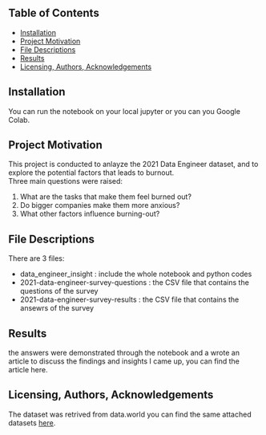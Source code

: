 ## Table of Contents
- <a href="#1"> Installation </a>
- <a href="#2"> Project Motivation </a>
- <a href="#3"> File Descriptions </a>
- <a href="#4"> Results </a>
- <a href="#5"> Licensing, Authors, Acknowledgements </a>

<a id='1'></a>
## Installation
You can run the notebook on your local jupyter or you can you Google Colab.

<a id='2'></a>
## Project Motivation
This project is conducted to anlayze the 2021 Data Engineer dataset, and to explore the potential factors that leads to burnout.
<br>
Three main questions were raised: 
1. What are the tasks that make them feel burned out?
2. Do bigger companies make them more anxious?
3. What other factors influence burning-out?

<a id='3'></a>
## File Descriptions 
There are 3 files: 
- data_engineer_insight : include the whole notebook and python codes
- 2021-data-engineer-survey-questions : the CSV file that contains the questions of the survey
- 2021-data-engineer-survey-results :  the CSV file that contains the ansewrs of the survey

<a id='4'></a>
## Results

the answers were demonstrated through the notebook and a wrote an article to discuss the findings and insights I came up, you can find the article here.

<a id='5'></a>
## Licensing, Authors, Acknowledgements

The dataset was retrived from data.world
you can find the same attached datasets <a href="https://data.world/industryresearch/data-engineer-survey-2021">here</a>.
